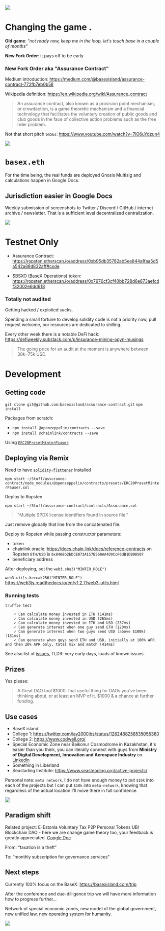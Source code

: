 ![](https://raw.githubusercontent.com/basexisland/assurance-contract/master/war-games.gif)

# Changing the game .

**Old game**: *"not ready now, keep me in the loop, let's touch base in a couple of months"*

**New Fork Order**: it pays off to be early


### New Fork Order aka "Assurance Contract"

Medium introduction: https://medium.com/@basexisland/assurance-contract-772fb7eb0b58

Wikipedia definition: https://en.wikipedia.org/wiki/Assurance_contract

> An assurance contract, also known as a provision point mechanism, or crowdaction, is a game theoretic mechanism and a financial technology that facilitates the voluntary creation of public goods and club goods in the face of collective action problems such as the free rider problem.

Not that short pitch `6m56s`: https://www.youtube.com/watch?v=7lO6uYdzun4

[![](https://raw.githubusercontent.com/basexisland/assurance-contract/master/new-fork-order.jpeg)](https://www.youtube.com/watch?v=7lO6uYdzun4)


# `basex.eth`

For the time being, the real funds are deployed Gnosis Multisig and calculations happen in Google Docs.

## Jurisdiction easier in Google Docs

Weekly submission of screenshots to  Twitter / Discord / GitHub / internet archive / newsletter. That is a sufficient level decentralized centralization.

[![](https://raw.githubusercontent.com/basexisland/assurance-contract/master/eloh-projects-chainlink-meme.gif)](https://superrare.co/artwork-v2/genes1s-12464)


# Testnet Only

* Assurance Contract: https://ropsten.etherscan.io/address/0xb95db35782ab5ee844a1faa5d5a542a88d832aff#code

* $BSXO (BaseX Operations) token: https://ropsten.etherscan.io/address/0x7976cf3cf40bb728d6e873aefcdf32002e6dd618


### Totally not audited

Getting hacked / exploited sucks.

Spending a small fortune to develop solidity code is not a priority now, pull request welcome, our resources are dedicated to shilling.

Every other week there is a notable DeFi hack: https://defiweekly.substack.com/p/insurance-mining-opyn-musings

> The going price for an audit at the moment is anywhere between $30k-$75k USD. 


# Development

## Getting code

`git clone git@github.com:basexisland/assurance-contract.git`
`npm install`

Packages from scratch:
* `npm install @openzeppelin/contracts --save`
* `npm install @chainlink/contracts --save`

Using [`ERC20PresetMinterPauser`](https://docs.openzeppelin.com/contracts/3.x/api/presets)

## Deploying via Remix

Need to have [`solidity-flattener`](https://github.com/poanetwork/solidity-flattener) installed

`npm start ~/Stuff/assurance-contract/node_modules/@openzeppelin/contracts/presets/ERC20PresetMinterPauser.sol`

Deploy to Ropsten

`npm start ~/Stuff/assurance-contract/contracts/Assurance.sol`

> "Multiple SPDX license identifiers found in source file."

Just remove globally that line from the concatenated file.

Deploy to Ropsten while passing constructor parameters:
- token 
- chainlink oracle: https://docs.chain.link/docs/reference-contracts on Ropsten `ETH/USD` is `0x8468b2bDCE073A157E560AA4D9CcF6dB1DB98507`
- beneficiary address

After deploying, set the `web3.sha3("MINTER_ROLE")`

`web3.utils.keccak256("MINTER_ROLE")` https://web3js.readthedocs.io/en/v1.2.7/web3-utils.html

### Running tests

`truffle test`

```
    ✓ Can calculate money invested in ETH (141ms)
    ✓ Can calculate money invested in USD (265ms)
    ✓ Can calculate money invested in ETH and USD (237ms)
    ✓ Can generate interest when one guy send ETH (120ms)
    ✓ Can generate interest when two guys send USD (above $100k) (181ms)
    ✓ Can generate when guys send ETH and USD, initially at 100% APR and then 20% APR only, total mix and match (414ms)
```

See also list of [issues](https://github.com/basexisland/assurance-contract/issues), TLDR: very early days, loads of known issues.


## Prizes

Yes please:
> A Great DAO tool $1000
> That useful thing for DAOs you’ve been thinking about, or at least an MVP of it. $1000 & a chance at further funding.

## Use cases

* BaseX island
* College 1: https://twitter.com/lay2000lbs/status/1282488258535055360
* College 2: https://www.codwell.org/
* Special Economic Zone near Baikonur Cosmodrome in Kazakhstan, it's easier than you think, you can literally connect with guys from **Ministry of Digital Development, Innovation and Aerospace Industry** on [LinkedIn](https://www.linkedin.com/search/results/all/?keywords=%22Ministry%20of%20Digital%20Development%2C%20Innovation%20and%20Aerospace%20Industry%22)
* Something in Liberland
* Seastading Institute: https://www.seasteading.org/active-projects/

Personal note: `meta network`. I do not have enough money to put `$10k` into each of the projects but I can put `$10k` into `meta-network`, knowing that regardless of the actual location I'll move there in full confidence.


![](https://raw.githubusercontent.com/basexisland/assurance-contract/master/sez.gif)

## Paradigm shift 

Related project: E-Estonia Voluntary Tax P2P Personal Tokens UBI Blockchain DAO - here we are change game theory too, your feedback is greatly appreciated. [Google Doc](https://docs.google.com/document/d/1AR4npthWvszwFqXmwJ1QMvgAu4hgyquThzphOk0kVfY/edit?usp=sharing)

From: “taxation is a theft” 

To:  “monthly subscription for governance services”

## Next steps

Currently 100% focus on the BaseX: https://basexisland.com/trip

After the conference and due-dilligence trip we will have more information how to progress further...

Network of special economic zones, new model of the global government, new unified law, new operating system for humanity.

[![](https://raw.githubusercontent.com/basexisland/assurance-contract/master/eloh-projects-superrare-meme.gif)](https://superrare.co/artwork-v2/2hunnetpercent-12639)

